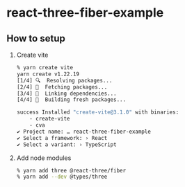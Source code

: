 # react-three-fiber-example

## How to setup

1. Create vite

   ```sh
   % yarn create vite
   yarn create v1.22.19
   [1/4] 🔍  Resolving packages...
   [2/4] 🚚  Fetching packages...
   [3/4] 🔗  Linking dependencies...
   [4/4] 🔨  Building fresh packages...

   success Installed "create-vite@3.1.0" with binaries:
       - create-vite
       - cva
   ✔ Project name: … react-three-fiber-example
   ✔ Select a framework: › React
   ✔ Select a variant: › TypeScript
   ```

1. Add node modules

   ```sh
   % yarn add three @react-three/fiber
   % yarn add --dev @types/three
   ```
